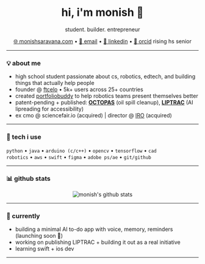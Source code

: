<h1 align="center">hi, i'm monish 👋</h1>

<p align="center">
  student. builder. entrepreneur
</p>

<p align="center">
  <a href="https://monishsaravana.com">🌐 monishsaravana.com</a> • 
  <a href="mailto:monish.sd.2008@gmail.com">📧 email</a> • 
  <a href="https://www.linkedin.com/in/monish-skds">💼 linkedin</a> • 
  <a href="https://orcid.org/0009-0009-3349-3976">🧬 orcid</a>
  <a> rising hs senior </a>
</p>

---

### 💡 about me

- high school student passionate about cs, robotics, edtech, and building things that actually help people
- founder @ [ftcelo](https://monishsaravana.com/ftcelo) • 5k+ users across 25+ countries  
- created [portfoliobuddy](https://monishsaravana.com/portfoliobuddy) to help robotics teams present themselves better  
- patent-pending + published: [**OCTOPAS**](https://doi.org/10.5281/zenodo.15596105) (oil spill cleanup), [**LIPTRAC**](https://monishsaravana.com/liptrac.html) (AI lipreading for accessibility)  
- ex cmo @ sciencefair.io (acquired) | director @ [IRO](https://www.internationalresearcholympiad.org/) (acquired)  

---

### 🧰 tech i use

`python` • `java` • `arduino (c/c++)` • `opencv` • `tensorflow` • `cad`  
`robotics` • `aws` • `swift` • `figma` • `adobe ps/ae` • `git/github`

---

### 📊 github stats

<p align="center">
  <img src="https://github-readme-stats.vercel.app/api?username=BlueMoon73&show_icons=true&hide=contribs,prs&theme=radical&hide_rank=true" alt="monish's github stats" />
</p>

---

### 🌱 currently

- building a minimal AI to-do app with voice, memory, reminders (launching soon 👀)  
- working on publishing LIPTRAC + building it out as a real initiative  
- learning swift + ios dev 
---
